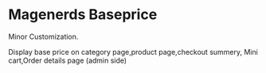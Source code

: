 # Magenerds Baseprice
Minor Customization.

Display base price on category page,product page,checkout summery, Mini cart,Order details page (admin side) 
